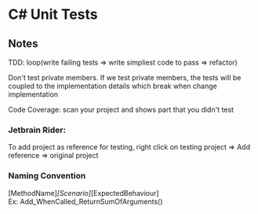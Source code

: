# C# Unit Tests

## Notes

TDD: loop(write failing tests => write simpliest code to pass => refactor)

Don't test private members. If we test private members, the tests will be coupled to the implementation details which break when change implementation

Code Coverage: scan your project and shows part that you didn't test

### Jetbrain Rider:

To add project as reference for testing, right click on testing project => Add reference => original project 

### Naming Convention

[MethodName]_[Scenario]_[ExpectedBehaviour]
<br/> Ex: Add_WhenCalled_ReturnSumOfArguments()

